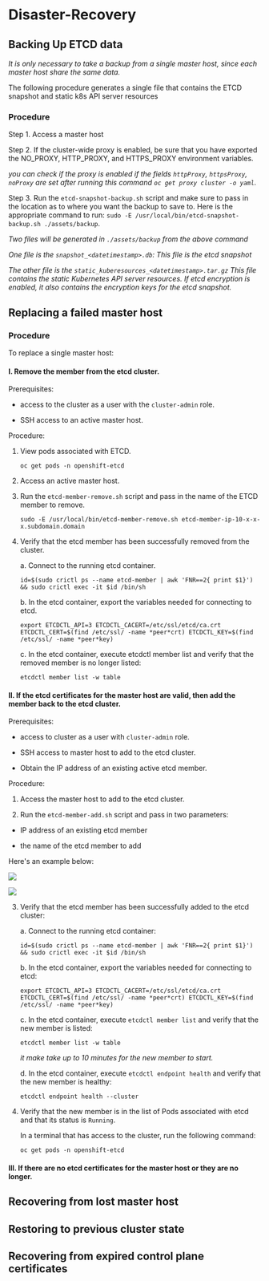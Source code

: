 # Disaster-Recovery

## Backing Up ETCD data

*It is only necessary to take a backup from a single master host, since each master host share the same data.*

The following procedure generates a single file that contains the ETCD snapshot and static k8s API server resources

### Procedure

Step 1. Access a master host

Step 2. If the cluster-wide proxy is enabled, be sure that you have exported the NO_PROXY, HTTP_PROXY, and HTTPS_PROXY environment variables.

*you can check if the proxy is enabled if the fields ```httpProxy```, ```httpsProxy```, ```noProxy``` are set after running this command ```oc get proxy cluster -o yaml```.*

Step 3. Run the ```etcd-snapshot-backup.sh``` script and make sure to pass in the location as to where you want the backup to save to. Here is the appropriate command to run: ```sudo -E /usr/local/bin/etcd-snapshot-backup.sh ./assets/backup```.

*Two files will be generated in ```./assets/backup```  from the above command*

*One file is the ```snapshot_<datetimestamp>.db```: This file is the etcd snapshot*

*The other file is the ```static_kuberesources_<datetimestamp>.tar.gz``` This file contains the static Kubernetes API server resources. If etcd encryption is enabled, it also contains the encryption keys for the etcd snapshot.*


## Replacing a failed master host

### Procedure

To replace a single master host:

#### I. Remove the member from the etcd cluster.

Prerequisites:

- access to the cluster as a user with the ```cluster-admin``` role.

- SSH access to an active master host.

Procedure:

1. View pods associated with ETCD.

    ```oc get pods -n openshift-etcd```

2. Access an active master host.

3. Run the ```etcd-member-remove.sh``` script and pass in the name of the ETCD member to remove.

   ```sudo -E /usr/local/bin/etcd-member-remove.sh etcd-member-ip-10-x-x-x.subdomain.domain```

4. Verify that the etcd member has been successfully removed from the cluster.

   a. Connect to the running etcd container.

      ```id=$(sudo crictl ps --name etcd-member | awk 'FNR==2{ print $1}') && sudo crictl exec -it $id /bin/sh```

   b. In the etcd container, export the variables needed for connecting to etcd.

      ```export ETCDCTL_API=3 ETCDCTL_CACERT=/etc/ssl/etcd/ca.crt ETCDCTL_CERT=$(find /etc/ssl/ -name *peer*crt) ETCDCTL_KEY=$(find /etc/ssl/ -name *peer*key)```

   c. In the etcd container, execute etcdctl member list and verify that the removed member is no longer listed:

      ```etcdctl member list -w table```

#### II. If the etcd certificates for the master host are valid, then add the member back to the etcd cluster.

Prerequisites:

- access to cluster as a user with ```cluster-admin``` role.

- SSH access to master host to add to the etcd cluster.

- Obtain the IP address of an existing active etcd member.

Procedure:

1. Access the master host to add to the etcd cluster.

2. Run the ```etcd-member-add.sh``` script and pass in two parameters:

- IP address of an existing etcd member

- the name of the etcd member to add 

Here's an example below:

![](/images/etcd-member-add.png)

![](/images/etcd-member-add-notes.png)

3. Verify that the etcd member has been successfully added to the etcd cluster:

    a. Connect to the running etcd container:
    
    ```id=$(sudo crictl ps --name etcd-member | awk 'FNR==2{ print $1}') && sudo crictl exec -it $id /bin/sh```
    
    b. In the etcd container, export the variables needed for connecting to etcd:
    
    ```export ETCDCTL_API=3 ETCDCTL_CACERT=/etc/ssl/etcd/ca.crt ETCDCTL_CERT=$(find /etc/ssl/ -name *peer*crt) ETCDCTL_KEY=$(find /etc/ssl/ -name *peer*key)```
    
    c. In the etcd container, execute ```etcdctl member list``` and verify that the new member is listed:
    
    ```etcdctl member list -w table```
    
    *it make take up to 10 minutes for the new member to start.*
    
    d. In the etcd container, execute ```etcdctl endpoint health``` and verify that the new member is healthy:
    
    ```etcdctl endpoint health --cluster```
    
4. Verify that the new member is in the list of Pods associated with etcd and that its status is ```Running```.

    In a terminal that has access to the cluster, run the following command:
    
    ```oc get pods -n openshift-etcd```


#### III. If there are no etcd certificates for the master host or they are no longer.


## Recovering from lost master host

## Restoring to previous cluster state

## Recovering from expired control plane certificates
